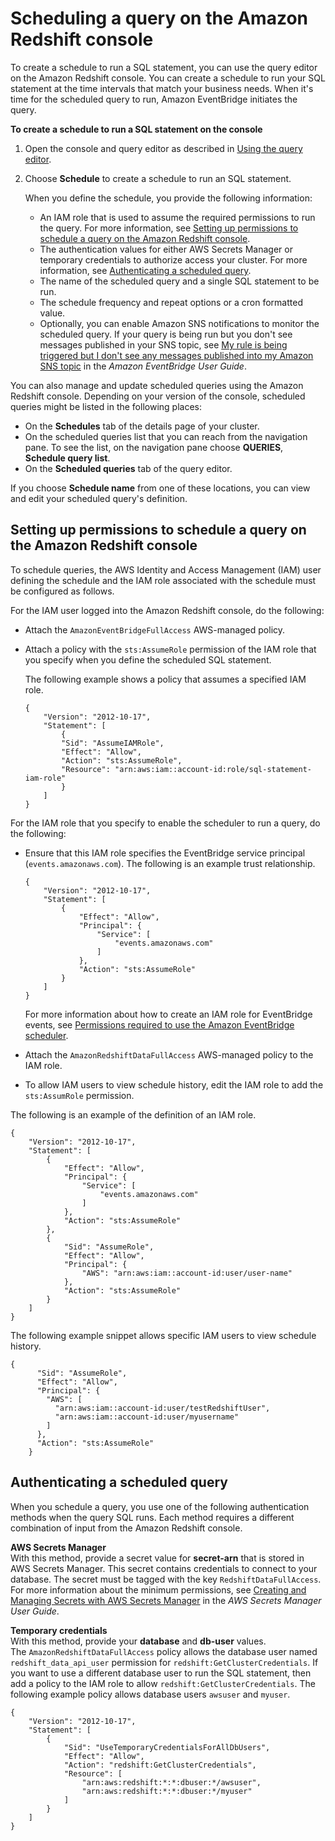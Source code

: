 # Scheduling a query on the Amazon Redshift console<a name="query-editor-schedule-query"></a>

To create a schedule to run a SQL statement, you can use the query editor on the Amazon Redshift console\. You can create a schedule to run your SQL statement at the time intervals that match your business needs\. When it's time for the scheduled query to run, Amazon EventBridge initiates the query\.  

**To create a schedule to run a SQL statement on the console**

1. Open the console and query editor as described in [Using the query editor](query-editor.md#using-query-editor)\.

1. Choose **Schedule** to create a schedule to run an SQL statement\. 

   When you define the schedule, you provide the following information:
   + An IAM role that is used to assume the required permissions to run the query\. For more information, see [Setting up permissions to schedule a query on the Amazon Redshift console](#query-editor-schedule-query-permissions)\. 
   + The authentication values for either AWS Secrets Manager or temporary credentials to authorize access your cluster\. For more information, see [Authenticating a scheduled query](#query-editor-schedule-query-authentication)\. 
   + The name of the scheduled query and a single SQL statement to be run\.
   + The schedule frequency and repeat options or a cron formatted value\. 
   + Optionally, you can enable Amazon SNS notifications to monitor the scheduled query\. If your query is being run but you don't see messages published in your SNS topic, see [ My rule is being triggered but I don't see any messages published into my Amazon SNS topic](https://docs.aws.amazon.com/eventbridge/latest/userguide/eventbridge-troubleshooting.html#no-messages-published-sns) in the *Amazon EventBridge User Guide*\.  

You can also manage and update scheduled queries using the Amazon Redshift console\. Depending on your version of the console, scheduled queries might be listed in the following places: 
+ On the **Schedules** tab of the details page of your cluster\.
+ On the scheduled queries list that you can reach from the navigation pane\. To see the list, on the navigation pane choose **QUERIES**, **Schedule query list**\.
+ On the **Scheduled queries** tab of the query editor\.

If you choose **Schedule name** from one of these locations, you can view and edit your scheduled query's definition\. 

## Setting up permissions to schedule a query on the Amazon Redshift console<a name="query-editor-schedule-query-permissions"></a>

To schedule queries, the AWS Identity and Access Management \(IAM\) user defining the schedule and the IAM role associated with the schedule must be configured as follows\. 

For the IAM user logged into the Amazon Redshift console, do the following: 
+ Attach the `AmazonEventBridgeFullAccess` AWS\-managed policy\. 
+ Attach a policy with the `sts:AssumeRole` permission of the IAM role that you specify when you define the scheduled SQL statement\. 

  The following example shows a policy that assumes a specified IAM role\.

  ```
  {
      "Version": "2012-10-17",
      "Statement": [
          {
          "Sid": "AssumeIAMRole",
          "Effect": "Allow",
          "Action": "sts:AssumeRole",
          "Resource": "arn:aws:iam::account-id:role/sql-statement-iam-role"
          }
      ]
  }
  ```

For the IAM role that you specify to enable the scheduler to run a query, do the following: 
+ Ensure that this IAM role specifies the EventBridge service principal \(`events.amazonaws.com`\)\. The following is an example trust relationship\. 

  ```
  {
      "Version": "2012-10-17",
      "Statement": [
          {
              "Effect": "Allow",
              "Principal": {
                  "Service": [
                      "events.amazonaws.com"
                  ]
              },
              "Action": "sts:AssumeRole"
          }
      ]
  }
  ```

  For more information about how to create an IAM role for EventBridge events, see [Permissions required to use the Amazon EventBridge scheduler](redshift-iam-access-control-identity-based.md#iam-permission-eventbridge-scheduler)\. 
+ Attach the `AmazonRedshiftDataFullAccess` AWS\-managed policy to the IAM role\. 
+ To allow IAM users to view schedule history, edit the IAM role to add the `sts:AssumRole` permission\. 

The following is an example of the definition of an IAM role\.

```
{
    "Version": "2012-10-17",
    "Statement": [
        {
            "Effect": "Allow",
            "Principal": {
                "Service": [
                    "events.amazonaws.com"
                ]
            },
            "Action": "sts:AssumeRole"
        },
        {
            "Sid": "AssumeRole",
            "Effect": "Allow",
            "Principal": {
                "AWS": "arn:aws:iam::account-id:user/user-name"
            },
            "Action": "sts:AssumeRole"
        }
    ]
}
```

The following example snippet allows specific IAM users to view schedule history\.

```
{
      "Sid": "AssumeRole",
      "Effect": "Allow",
      "Principal": {
        "AWS": [
          "arn:aws:iam::account-id:user/testRedshiftUser",
          "arn:aws:iam::account-id:user/myusername"
        ]
      },
      "Action": "sts:AssumeRole"
    }
```

## Authenticating a scheduled query<a name="query-editor-schedule-query-authentication"></a>

When you schedule a query, you use one of the following authentication methods when the query SQL runs\. Each method requires a different combination of input from the Amazon Redshift console\. 

**AWS Secrets Manager**  
With this method, provide a secret value for **secret\-arn** that is stored in AWS Secrets Manager\. This secret contains credentials to connect to your database\. The secret must be tagged with the key `RedshiftDataFullAccess`\.   
For more information about the minimum permissions, see [Creating and Managing Secrets with AWS Secrets Manager](https://docs.aws.amazon.com/secretsmanager/latest/userguide/managing-secrets.html) in the *AWS Secrets Manager User Guide*\. 

**Temporary credentials**  
With this method, provide your **database** and **db\-user** values\.   
The `AmazonRedshiftDataFullAccess` policy allows the database user named `redshift_data_api_user` permission for `redshift:GetClusterCredentials`\. If you want to use a different database user to run the SQL statement, then add a policy to the IAM role to allow `redshift:GetClusterCredentials`\. The following example policy allows database users `awsuser` and `myuser`\.   

```
{
    "Version": "2012-10-17",
    "Statement": [
        {
            "Sid": "UseTemporaryCredentialsForAllDbUsers",
            "Effect": "Allow",
            "Action": "redshift:GetClusterCredentials",
            "Resource": [
                "arn:aws:redshift:*:*:dbuser:*/awsuser",
                "arn:aws:redshift:*:*:dbuser:*/myuser"
            ]
        }
    ]
}
```